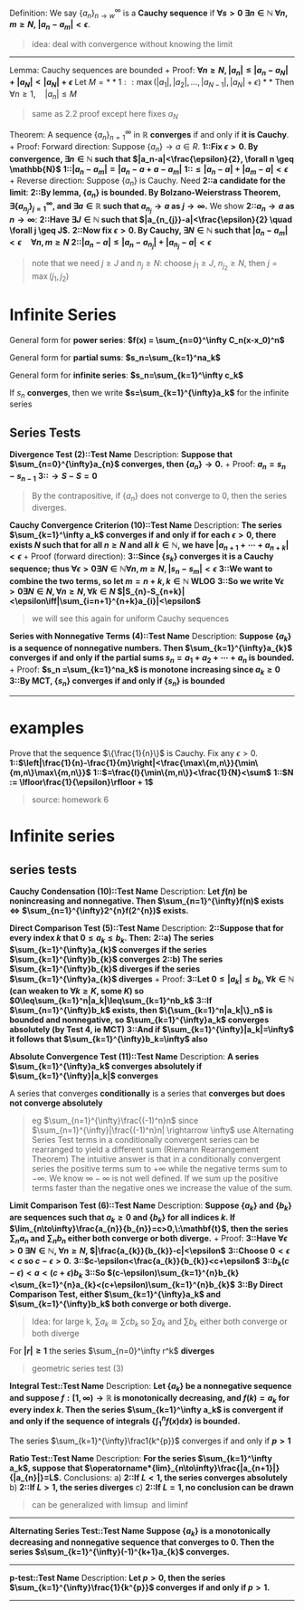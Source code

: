 Definition:
We say $\{a_n\}_{n\rightarrow w}^{\infty}$ is a **Cauchy sequence** if **$\forall s>0~\exists n\in \mathbb{N}~\forall n,m\geq N,~|a_{n}-a_{m}|<\epsilon$**.
> idea: deal with convergence without knowing the limit

***

Lemma: 
Cauchy sequences are bounded
+
Proof:
**$\forall n \geq N, |a_{n}|\leq|a_{n}-a_{N}|+|a_{N}|<|a_{N}|+\epsilon$**
Let $M=**1::\max(|a_{1}|,|a_{2}|,\ldots,|a_{N-1}|,|a_{N}|+\epsilon)**$ 
Then $\forall n\geq1,\quad|a_{n}|\leq M$
> same as 2.2 proof except here fixes $a_N$

Theorem: 
A sequence $\{a_n\}_{n=1}^\infty$ in $\mathbb{R}$ **converges** if and only if **it is Cauchy**.
+
Proof:
Forward direction:
Suppose $\{a_{n}\}\rightarrow a\in R$. 
**1::Fix $\epsilon>0$. By convergence, $\exists n\in\mathbb{N}$ such that $|a_n-a|<\frac{\epsilon}{2}, \forall n \geq \mathbb{N}$** 
**1::$|a_{n}-a_{m}|=|a_{n}-a+a-a_{m}|$** 
**1::$\leq|a_{n}-a|+|a_{m}-a|<\epsilon$**
+
Reverse direction:
Suppose $\{a_n\}$ is Cauchy. 
Need **2::a candidate for the limit**:
**2::By lemma, $\{a_n\}$ is bounded. By Bolzano-Weierstrass Theorem, $\exists\{a_{n_j}\}_{j=1}^{\infty}$, and $\exists a\in \mathbb{R}$ such that $a_{n_j} \to a$ as $j \to \infty$.** 
We show **2::$a_n \to a$ as $n \to \infty$**:
**2::Have $\exists J \in \mathbb{N}$ such that $|a_{n_{j}}-a|<\frac{\epsilon}{2} \quad \forall j \geq J$.** 
**2::Now fix $\epsilon > 0$. By Cauchy, $\exists N \in \mathbb{N}$ such that $|a_{n}-a_{m}|<\epsilon \quad \forall n,m\geq N$**
**2::$|a_{n}-a|\leq|a_{n}-a_{n_{j}}|+|a_{n_{j}}-a|<\epsilon$**
> note that we need $j \geq J$ and $n_j \geq N$: choose $j_1 \geq J$, $n_{j_2} \geq N$, then $j=\max(j_1, j_2)$

# Infinite Series

General form for **power series**: **$f(x) = \sum_{n=0}^\infty C_n(x-x_0)^n$** 

General form for **partial sums**: **$s_n=\sum_{k=1}^na_k$**

General form for **infinite series**: **$s_n=\sum_{k=1}^\infty c_k$**

If $s_n$ **converges**, then we write **$s=\sum_{k=1}^{\infty}a_k$** for the infinite series

## Series Tests

**Divergence Test (2)::Test Name**
Description:
**Suppose that $\sum_{n=0}^{\infty}a_{n}$ converges, then $\{a_{n}\}\to0$.**
+
Proof:
**$a_n=s_n-s_{n-1}$**
**3::$\to S - S = 0$**
> By the contrapositive, if $\{a_n\}$ does not converge to 0, then the series diverges.

**Cauchy Convergence Criterion (10)::Test Name**
Description:
**The series $\sum_{k=1}^\infty a_k$ converges if and only if for each $\epsilon > 0$, there exists $N$ such that for all $n \geq N$ and all $k \in \mathbb{N}$, we have $|a_{n+1}+\cdots+a_{n+k}|<\epsilon$**
+
Proof (forward direction):
**3::Since $\{s_k\}$ converges it is a Cauchy sequence; thus $\forall\epsilon>0\exists N\in\mathbb{N}\forall n,m\geq N,|s_{n}-s_{m}|<\epsilon$**
**3::We want to combine the two terms, so let $m = n + k, k \in \mathbb{N}$ WLOG**
**3::So we write $\forall\epsilon>0\exists N\in N,\forall n\geq N,\forall k\in N$ $|S_{n}-S_{n+k}|<\epsilon\iff|\sum_{i=n+1}^{n+k}a_{i}|<\epsilon$**
> we will see this again for uniform Cauchy sequences

**Series with Nonnegative Terms (4)::Test Name**
Description:
**Suppose $\{a_{k}\}$ is a sequence of nonnegative numbers. Then $\sum_{k=1}^{\infty}a_{k}$ converges if and only if the partial sums $s_{n}=a_{1}+a_{2}+\cdots+a_{n}$ is bounded.**
+
Proof:
**$s_n =\sum_{k=1}^na_k$ is monotone increasing since $a_{k}\geq0$**
**3::By MCT, $\{s_n\}$ converges if and only if $\{s_n\}$ is bounded**

***

# examples

Prove that the sequence $\{\frac{1}{n}\}$ is Cauchy.
Fix any $\epsilon > 0$. 
**1::$\left|\frac{1}{n}-\frac{1}{m}\right|<\frac{\max\{m,n\}}{\min\{m,n\}\max\{m,n\}}$**
**1::$=\frac{l}{\min\{m,n\}}<\frac{1}{N}<\sum$**
**1::$N := \lfloor\frac{1}{\epsilon}\rfloor + 1$**
> source: homework 6
# Infinite series

## series tests

**Cauchy Condensation (10)::Test Name**
Description:
**Let $f(n)$ be nonincreasing and nonnegative. Then $\sum_{n=1}^{\infty}f(n)$ exists $\iff$ $\sum_{n=1}^{\infty}2^{n}f(2^{n})$ exists.** 

**Direct Comparison Test (5)::Test Name**
Description:
**2::Suppose that for every index $k$ that $0\leq a_{k}\leq b_{k}$. Then:**
**2::a) The series $\sum_{k=1}^{\infty}a_{k}$ converges if the series $\sum_{k=1}^{\infty}b_{k}$ converges**
**2::b) The series $\sum_{k=1}^{\infty}b_{k}$ diverges if the series $\sum_{k=1}^{\infty}a_{k}$ diverges**
+
Proof:
**3::Let $0\leq|a_k|\leq b_k$, $\forall k\in\mathbb{N}$ (can weaken to $\forall k\geq K$, some $K$) so $0\leq\sum_{k=1}^n|a_k|\leq\sum_{k=1}^nb_k$** 
**3::If $\sum_{n=1}^{\infty}b_k$ exists, then $\{\sum_{k=1}^n|a_k|\}_n$ is bounded and nonnegative, so $\sum_{k=1}^{\infty}a_k$ converges absolutely (by Test 4, ie MCT)**
**3::And if $\sum_{k=1}^{\infty}|a_k|=\infty$ it follows that $\sum_{k=1}^{\infty}b_k=\infty$ also**

**Absolute Convergence Test (11)::Test Name**
Description:
**A series $\sum_{k=1}^{\infty}a_k$ converges absolutely if $\sum_{k=1}^{\infty}|a_k|$ converges**

A series that converges **conditionally** is a series that **converges but does not converge absolutely**
> eg $\sum_{n=1}^{\infty}\frac{(-1)^n}n$ since $\sum_{n=1}^{\infty}|\frac{(-1)^n}n| \rightarrow \infty$
> use Alternating Series Test
> terms in a conditionally convergent series can be rearranged to yield a different sum (Riemann Rearrangement Theorem)
> The intuitive answer is that in a conditionally convergent series the positive terms sum to $+\infty$ while the negative terms sum to $-\infty$.  We know $\infty-\infty$ is not well defined.  If we sum up the positive terms faster than the negative ones we increase the value of the sum.

**Limit Comparison Test (6)::Test Name**
Description:
**Suppose $\{a_k\}$ and $\{b_k\}$ are sequences such that $a_k \geq 0$ and $\{b_k\}$ for all indices $k$. If $\lim_{n\to\infty}\frac{a_{n}}{b_{n}}=c>0,\:\mathbf{t}$, then the series $\sum_n a_n$ and $\sum_n b_n$ either both converge or both diverge.**
+
Proof:
**3::Have $\forall \epsilon > 0$ $\exists N \in \mathbb{N}$, $\forall n \geq N$, $|\frac{a_{k}}{b_{k}}-c|<\epsilon$**
**3::Choose $0 < \epsilon < c$ so $c - \epsilon > 0$.** 
**3::$c-\epsilon<\frac{a_{k}}{b_{k}}<c+\epsilon$**
**3::$b_k(c-\epsilon )< a <(c+\epsilon) b_k$**
**3::So $(c-\epsilon)\sum_{k=1}^{n}b_{k}<\sum_{k=1}^{n}a_{k}<(c+\epsilon)\sum_{k=1}^{n}b_{k}$**
**3::By Direct Comparison Test, either $\sum_{k=1}^{\infty}a_k$ and $\sum_{k=1}^{\infty}b_k$ both converge or both diverge.**
> Idea: for large k, $\sum a_k\cong\sum cb_{k}$ so $\sum a_k$ and $\sum b_k$ either both converge or both diverge

For **$|r|\geq1$** the series $\sum_{n=0}^\infty r^k$ **diverges**
> geometric series test (3)

**Integral Test::Test Name**
Description:
**Let $\{a_k\}$ be a nonnegative sequence and suppose $f: [1, \infty) \rightarrow \mathbb{R}$ is monotonically decreasing, and $f(k) = a_k$ for every index $k$. Then the series $\sum_{k=1}^\infty a_k$ is convergent if and only if the sequence of integrals $\{\int_{1}^{n}f(x)\mathrm{d}x\}$ is bounded.**

The series $\sum_{k=1}^{\infty}\frac1{k^{p}}$ converges if and only if **$p > 1$**

**Ratio Test::Test Name**
Description:
**For the series $\sum_{k=1}^\infty a_k$, suppose that $\operatorname*{lim}_{n\to\infty}\frac{|a_{n+1}|}{|a_{n}|}=L$.**
Conclusions:
a) **2::If $L < 1$, the series converges absolutely**
b) **2::If $L > 1$, the series diverges**
c) **2::If $L = 1$, no conclusion can be drawn**
> can be generalized with $\limsup$ and $\liminf$

***

**Alternating Series Test::Test Name**
**Suppose $\{a_k\}$ is a monotonically decreasing and nonnegative sequence that converges to $0$. Then the series $s\sum_{k=1}^{\infty}(-1)^{k+1}a_{k}$ converges.**

***

**p-test::Test Name**
Description:
**Let $p > 0$, then the series $\sum_{k=1}^{\infty}\frac{1}{k^{p}}$ converges if and only if $p>1$.**

***

